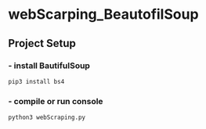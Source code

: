 # webScarping_BeautofilSoup
## Project Setup
### - install BautifulSoup
```
pip3 install bs4
```
### - compile or run console
```
python3 webScraping.py
```

